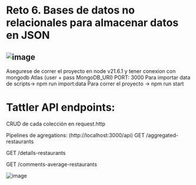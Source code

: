 # Reto 6. Bases de datos no relacionales para almacenar datos en JSON
## ![image](https://github.com/JazminFeliu/tattler-api/assets/71950944/5dcae5de-9ef5-40e6-af78-1a314dae67fb)


Asegurese de correr el proyecto en node v21.6.1 y tener conexion con mongodb Atlas (user + pass MongoDB_URI)
PORT: 3000
Para importar data de scripts-> npm run import:data
Para correr el proyecto -> npm run start

# Tattler API endpoints:
CRUD de cada colección en request.http

Pipelines de agregations:  (http://localhost:3000/api)
GET /aggregated-restaurants

GET /details-restaurants

GET /comments-average-restaurants

![image](https://github.com/JazminFeliu/tattler-api/assets/71950944/31086efb-1540-43c7-a808-8aea8fc11c3f)






